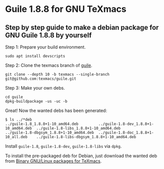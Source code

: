 # Guile 1.8.8 for GNU TeXmacs

## Step by step guide to make a debian package for GNU Guile 1.8.8 by yourself

Step 1: Prepare your build environment.
```
sudo apt install devscripts
```

Step 2: Clone the texmacs branch of [guile](https://github.com/texmacs/guile).
```
git clone --depth 10 -b texmacs --single-branch  git@github.com:texmacs/guile.git
```

Step 3: Make your own debs.
```
cd guile
dpkg-buildpackage -us -uc -b
```

Great! Now the wanted debs has been generated:
```
$ ls ../*deb
../guile-1.8_1.8.8+1-10_amd64.deb         ../guile-1.8-dev_1.8.8+1-10_amd64.deb  ../guile-1.8-libs_1.8.8+1-10_amd64.deb
../guile-1.8-dbgsym_1.8.8+1-10_amd64.deb  ../guile-1.8-doc_1.8.8+1-10_all.deb    ../guile-1.8-libs-dbgsym_1.8.8+1-10_amd64.deb
```
Install `guile-1.8`, `guile-1.8-dev`, `guile-1.8-libs` via `dpkg`.

To install the pre-packaged deb for Debian, just download the wanted deb from [Binary GNU/Linux packages for TeXmacs](http://www.texmacs.org/tmweb/download/linux-packages.en.html).
